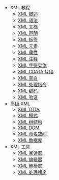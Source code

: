  - XML 教程
   - [XML 概述](xml_overview.md)
   - [XML 语法](xml_syntax.md)
   - [XML 文档](xml_documents.md)
   - [XML 声明](xml_declaration.md)
   - [XML 标签](xml_tags.md)
   - [XML 元素](xml_elements.md)
   - [XML 属性](xml_attributes.md)
   - [XML 注释](xml_comments.md)
   - [XML 字符实体](xml_character_entities.md)
   - [XML CDATA 片段](xml_cdata_sections.md)
   - [XML 空白](xml_white_spaces.md)
   - [XML 处理指令](xml_processing.md)
   - [XML 编码](xml_encoding.md)
   - [XML 验证](xml_validation.md)
 - 高级 XML
   - [XML DTDs](xml_dtds.md)
   - [XML 模式](xml_schemas.md)
   - [XML 树结构](xml_tree_structure.md)
   - [XML DOM](xml_dom.md)
   - [XML 命名空间](xml_namespaces.md)
   - [XML 数据库](xml_databases.md)
 - XML 工具
   - [XML 阅读器](xml_viewers.md)
   - [XML 编辑器](xml_editors.md)
   - [XML 解析器](xml_parsers.md)
   - [XML 处理程序](xml_processors.md)

